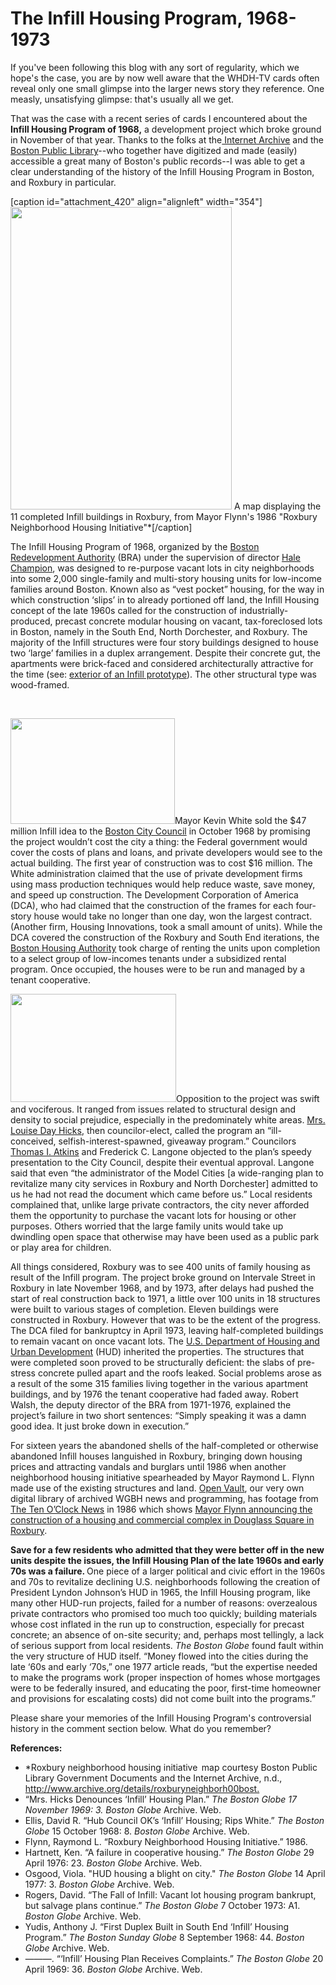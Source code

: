 # The Infill Housing Program, 1968-1973

If you've been following this blog with any sort of regularity, which we
hope's the case, you are by now well aware that the WHDH-TV cards often reveal
only one small glimpse into the larger news story they reference. One measly,
unsatisfying glimpse: that's usually all we
get.

That was the case with a recent series of cards I encountered about the
<strong>Infill Housing Program of 1968,</strong> a development project which
broke ground in November of that year. Thanks to the folks at the<a
href="http://www.archive.org/"> Internet Archive</a> and the <a
href="http://www.bpl.org/">Boston Public Library</a>--who together have
digitized and made (easily) accessible a great many of Boston's public
records--I was able to get a clear understanding of the history of the Infill
Housing Program in Boston, and Roxbury in
particular.

[caption id="attachment_420" align="alignleft" width="354"]<a
href="http://bostonlocaltv.org/blog/wp-content/uploads/2011/09/Roxbury-Infill.png"><img
class="size-full wp-image-420" title="Roxbury Infill" alt=""
src="http://bostonlocaltv.org/blog/wp-content/uploads/2011/09/Roxbury-Infill.png"
width="354" height="484" /></a> A map displaying the 11 completed Infill
buildings in Roxbury, from Mayor Flynn's 1986 "Roxbury Neighborhood Housing
Initiative"*[/caption]

The Infill Housing Program of 1968, organized by the <a
href="http://www.bostonredevelopmentauthority.org/Home.aspx">Boston
Redevelopment Authority</a> (BRA) under the supervision of director <a
href="http://www.boston.com/news/local/breaking_news/2008/04/c_hale_champion.html">Hale
Champion</a>, was designed to re-purpose vacant lots in city neighborhoods
into some 2,000 single-family and multi-story housing units for low-income
families around Boston. Known also as “vest pocket” housing, for the way in
which construction ‘slips’ in to already portioned off land, the Infill
Housing concept of the late 1960s called for the construction of
industrially-produced, precast concrete modular housing on vacant,
tax-foreclosed lots in Boston, namely in the South End, North Dorchester, and
Roxbury. The majority of the Infill structures were four story buildings
designed to house two ‘large’ families in a duplex arrangement. Despite their
concrete gut, the apartments were brick-faced and considered architecturally
attractive for the time (see: <a
href="http://www.worldcat.org/title/exterior-of-the-prototype-house-for-the-boston-infill-program/oclc/446554023?title=&amp;detail=&amp;page=frame&amp;url=http%3A%2F%2F129.10.107.247%2Fgsdl%2Fcgi-bin%2Flibrary.exe%3Fa%3Dq%26r%3D1%26hs%3D1%26e%3Dq-01000-00---off-0freedomh--00-1----0-10-0---0---0direct-10---4-------0-1l--11-en-50---20-about---00-3-1-00-0-0-11-1-0utfZz-8-00%26fqf%3DIM%26t%3D0%26q%3DA003557a.jpg%26checksum%3Da9c0a110785236ab046bbfabffbb17fd&amp;linktype=digitalObject">exterior
of an Infill prototype</a>). The other structural type was
wood-framed.

&nbsp;

<a
href="http://bostonlocaltv.org/blog/wp-content/uploads/2011/09/Card-1.png"><img
class="alignright wp-image-418" title="Card #1" alt=""
src="http://bostonlocaltv.org/blog/wp-content/uploads/2011/09/Card-1.png"
width="263" height="169" /></a>Mayor Kevin White sold the $47 million Infill
idea to the <a href="http://www.cityofboston.gov/citycouncil/">Boston City
Council</a> in October 1968 by promising the project wouldn’t cost the city a
thing: the Federal government would cover the costs of plans and loans, and
private developers would see to the actual building. The first year of
construction was to cost $16 million. The White administration claimed that
the use of private development firms using mass production techniques would
help reduce waste, save money, and speed up construction. The Development
Corporation of America (DCA), who had claimed that the construction of the
frames for each four-story house would take no longer than one day, won the
largest contract. (Another firm, Housing Innovations, took a small amount of
units). While the DCA covered the construction of the Roxbury and South End
iterations, the <a href="http://www.bostonhousing.org/">Boston Housing
Authority</a> took charge of renting the units upon completion to a select
group of low-incomes tenants under a subsidized rental program. Once occupied,
the houses were to be run and managed by a tenant
cooperative.

<a
href="http://bostonlocaltv.org/blog/wp-content/uploads/2011/09/Card-2.png"><img
class="alignleft wp-image-419" title="Card #2" alt=""
src="http://bostonlocaltv.org/blog/wp-content/uploads/2011/09/Card-2.png"
width="265" height="173" /></a>Opposition to the project was swift and
vociferous. It ranged from issues related to structural design and density to
social prejudice, especially in the predominately white areas. <a
href="http://en.wikipedia.org/wiki/Louise_Day_Hicks">Mrs. Louise Day
Hicks</a>, then councilor-elect, called the program an “ill-conceived,
selfish-interest-spawned, giveaway program.” Councilors <a
href="http://www.boston.com/news/local/breaking_news/2008/06/thomas_i_atkins.html">Thomas
I. Atkins</a> and Frederick C. Langone objected to the plan’s speedy
presentation to the City Council, despite their eventual approval. Langone
said that even “the administrator of the Model Cities [a wide-ranging plan to
revitalize many city services in Roxbury and North Dorchester] admitted to us
he had not read the document which came before us.” Local residents complained
that, unlike large private contractors, the city never afforded them the
opportunity to purchase the vacant lots for housing or other purposes. Others
worried that the large family units would take up dwindling open space that
otherwise may have been used as a public park or play area for
children.

All things considered, Roxbury was to see 400 units of family housing as
result of the Infill program. The project broke ground on Intervale Street in
Roxbury in late November 1968, and by 1973, after delays had pushed the start
of real construction back to 1971, a little over 100 units in 18 structures
were built to various stages of completion. Eleven buildings were constructed
in Roxbury. However that was to be the extent of the progress. The DCA filed
for bankruptcy in April 1973, leaving half-completed buildings to remain
vacant on once vacant lots. The <a
href="http://portal.hud.gov/portal/page/portal/HUD">U.S. Department of Housing
and Urban Development</a> (HUD) inherited the properties. The structures that
were completed soon proved to be structurally deficient: the slabs of
pre-stress concrete pulled apart and the roofs leaked. Social problems arose
as a result of the some 315 families living together in the various apartment
buildings, and by 1976 the tenant cooperative had faded away. Robert Walsh,
the deputy director of the BRA from 1971-1976, explained the project’s failure
in two short sentences: “Simply speaking it was a damn good idea. It just
broke down in
execution.”

For sixteen years the abandoned shells of the half-completed or otherwise
abandoned Infill houses languished in Roxbury, bringing down housing prices
and attracting vandals and burglars until 1986 when another neighborhood
housing initiative spearheaded by Mayor Raymond L. Flynn made use of the
existing structures and land. <a href="http://openvault.wgbh.org/">Open
Vault</a>, our very own digital library of archived WGBH news and programming,
has footage from <a
href="http://openvault.wgbh.org/collections/tocn-the-ten-o-clock-news">The Ten
O’Clock News</a> in 1986 which shows <a
href="http://openvault.wgbh.org/catalog/tocn-mla000504-flynn-and-bolling-unveil-plans-for-roxbury-development">Mayor
Flynn announcing the construction of a housing and commercial complex in
Douglass Square in
Roxbury</a>.

<strong>Save for a few residents who admitted that they were better off in the
new units despite the issues, the Infill Housing Plan of the late 1960s and
early 70s was a failure. </strong>One piece of a larger political and civic
effort in the 1960s and 70s to revitalize declining U.S. neighborhoods
following the creation of President Lyndon Johnson’s HUD in 1965, the Infill
Housing program, like many other HUD-run projects, failed for a number of
reasons: overzealous private contractors who promised too much too quickly;
building materials whose cost inflated in the run up to construction,
especially for precast concrete; an absence of on-site security; and, perhaps
most tellingly, a lack of serious support from local residents. <em>The Boston
Globe</em> found fault within the very structure of HUD itself. “Money flowed
into the cities during the late ‘60s and early ‘70s,” one 1977 article reads,
“but the expertise needed to make the programs work (proper inspection of
homes whose mortgages were to be federally insured, and educating the poor,
first-time homeowner and provisions for escalating costs) did not come built
into the
programs.”

Please share your memories of the Infill Housing Program's controversial
history in the comment section below. What do you
remember?

<strong>References:</strong>
<ul>
	<li>*Roxbury neighborhood housing initiative  map courtesy Boston Public
Library Government Documents and the Internet Archive, n.d., <a
href="http://www.archive.org/details/roxburyneighborh00bost.">http://www.archive.org/details/roxburyneighborh00bost.</a></li>
	<li><em> </em>“Mrs. Hicks Denounces ‘Infill’ Housing Plan.” <em>The Boston
Globe </em><em>17 November 1969: 3. </em><em>Boston Globe</em> Archive.
Web.</li>
	<li>Ellis, David R. “Hub Council OK’s ‘Infill’ Housing; Rips White.” <em>The
Boston Globe </em>15 October 1968: 8. <em>Boston Globe</em> Archive.
Web.</li>
	<li>Flynn, Raymond L. “Roxbury Neighborhood Housing Initiative.”
1986.</li>
	<li>Hartnett, Ken. “A failure in cooperative housing.” <em>The Boston
Globe</em> 29 April 1976: 23. <em>Boston Globe </em>Archive.
Web.</li>
	<li>Osgood, Viola. "HUD housing a blight on city." <em>The Boston Globe
</em>14 April 1977: 3. <em>Boston Globe </em>Archive.
Web.</li>
	<li>Rogers, David. “The Fall of Infill: Vacant lot housing program bankrupt,
but salvage plans continue.” <em>The Boston Globe </em>7 October 1973: A1.
<em>Boston Globe </em>Archive.
Web.</li>
	<li>Yudis, Anthony J. “First Duplex Built in South End ‘Infill’ Housing
Program.” <em>The Boston Sunday Globe </em>8 September 1968: 44. <em>Boston
Globe </em>Archive.
Web.</li>
	<li>———. “‘Infill’ Housing Plan Receives Complaints.” <em>The Boston Globe
</em>20 April 1969: 36. <em>Boston Globe </em>Archive.
Web.</li>
</ul>